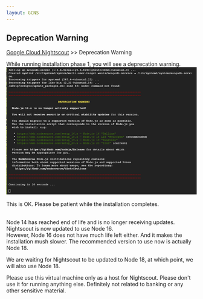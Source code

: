```yaml
---
layout: GCNS
---
```


## Deprecation Warning
[Google Cloud Nightscout](./GoogleCloud.md) >> Deprecation Warning  
  
While running installation phase 1, you will see a deprecation warning.  
![](./images/DeprecationWarning.png)  
  
This is OK.  Please be patient while the installation completes.  
<br/>  
  
Node 14 has reached end of life and is no longer receiving updates.  
Nightscout is now updated to use Node 16.  
However, Node 16 does not have much life left either.  And it makes the installation mush slower.  The recommended version to use now is actually Node 18.  

We are waiting for Nightscout to be updated to Node 18, at which point, we will also use Node 18.  

Please use this virtual machine only as a host for Nightscout.  Please don't use it for running anything else.  Definitely not related to banking or any other sensitive material.  
  
